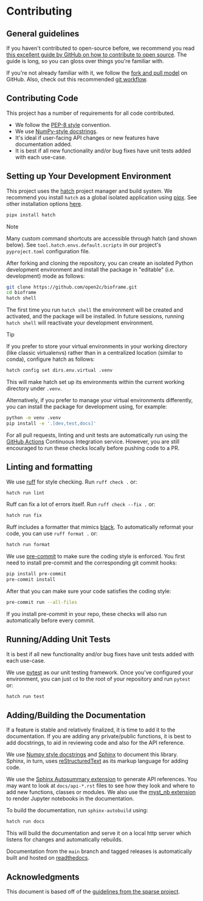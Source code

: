 # Contributing


## General guidelines

If you haven't contributed to open-source before, we recommend you read [this excellent guide by GitHub on how to contribute to open source](https://opensource.guide/how-to-contribute). The guide is long, so you can gloss over things you're familiar with.

If you're not already familiar with it, we follow the [fork and pull model](https://help.github.com/articles/about-collaborative-development-models) on GitHub. Also, check out this recommended [git workflow](https://www.asmeurer.com/git-workflow/).


## Contributing Code

This project has a number of requirements for all code contributed.

* We follow the [PEP-8 style](https://www.python.org/dev/peps/pep-0008/) convention.
* We use [NumPy-style docstrings](https://numpydoc.readthedocs.io/en/latest/format.html).
* It's ideal if user-facing API changes or new features have documentation added.
* It is best if all new functionality and/or bug fixes have unit tests added with each use-case.


## Setting up Your Development Environment

This project uses the [hatch](https://hatch.pypa.io/latest/) project manager and build system. We recommend you install `hatch` as a global isolated application using [pipx](https://pipx.pypa.io/stable/). See other installation options [here](https://hatch.pypa.io/latest/install/).

```sh
pipx install hatch
```

> [!NOTE]
> Many custom command shortcuts are accessible through hatch (and shown below). See `tool.hatch.envs.default.scripts` in our project's `pyproject.toml` configuration file.

After forking and cloning the repository, you can create an isolated Python development environment and install the package in "editable" (i.e. development) mode as follows:

```sh
git clone https://github.com/open2c/bioframe.git
cd bioframe
hatch shell
```

The first time you run `hatch shell` the environment will be created and activated, and the package will be installed. In future sessions, running `hatch shell` will reactivate your development environment.

> [!TIP]
> If you prefer to store your virtual environments in your working directory (like classic virtualenvs) rather than in a centralized location (similar to conda), configure hatch as follows:
>
> ```sh
> hatch config set dirs.env.virtual .venv
> ```
>
> This will make hatch set up its environments within the current working directory under `.venv`.

Alternatively, if you prefer to manage your virtual environments differently, you can install the package for development using, for example:

```sh
python -m venv .venv
pip install -e '.[dev,test,docs]'
```

For all pull requests, linting and unit tests are automatically run using the [GitHub Actions](https://docs.github.com/en/actions) Continuous Integration service. However, you are still encouraged to run these checks locally before pushing code to a PR.

## Linting and formatting

We use [ruff](https://docs.astral.sh/ruff/) for style checking. Run `ruff check .` or:

```sh
hatch run lint
```

Ruff can fix a lot of errors itself. Run `ruff check --fix .` or:

```sh
hatch run fix
```

Ruff includes a formatter that mimics [black](https://black.readthedocs.io/en/stable/). To automatically reformat your code, you can use `ruff format .` or:

```sh
hatch run format
```

We use [pre-commit](https://github.com/pre-commit/pre-commit) to make sure the coding style is enforced. You first need to install pre-commit and the corresponding git commit hooks:

```sh
pip install pre-commit
pre-commit install
```

After that you can make sure your code satisfies the coding style:

```sh
pre-commit run --all-files
```

If you install pre-commit in your repo, these checks will also run automatically before every commit.

## Running/Adding Unit Tests

It is best if all new functionality and/or bug fixes have unit tests added with each use-case.

We use [pytest](https://docs.pytest.org/en/latest) as our unit testing framework. Once you've configured your environment, you can just `cd` to the root of your repository and run `pytest` or:

```sh
hatch run test
```

## Adding/Building the Documentation

If a feature is stable and relatively finalized, it is time to add it to the documentation. If you are adding any private/public functions, it is best to add docstrings, to aid in reviewing code and also for the API reference.

We use [Numpy style docstrings](https://numpydoc.readthedocs.io/en/latest/format.html>) and [Sphinx](http://www.sphinx-doc.org/en/stable) to document this library. Sphinx, in turn, uses [reStructuredText](http://www.sphinx-doc.org/en/stable/rest.html) as its markup language for adding code.

We use the [Sphinx Autosummary extension](http://www.sphinx-doc.org/en/stable/ext/autosummary.html) to generate API references. You may want to look at `docs/api-*.rst` files to see how they look and where to add new functions, classes or modules. We also use the [myst_nb extension](https://myst-nb.readthedocs.io/en/latest/) to render Jupyter notebooks in the documentation.

To build the documentation, run `sphinx-autobuild` using:

```sh
hatch run docs
```

This will build the documentation and serve it on a local http server which listens for changes and automatically rebuilds.

Documentation from the `main` branch and tagged releases is automatically built and hosted on [readthedocs](https://readthedocs.org/).


## Acknowledgments

This document is based off of the [guidelines from the sparse project](https://github.com/pydata/sparse/blob/master/docs/contributing.rst).
